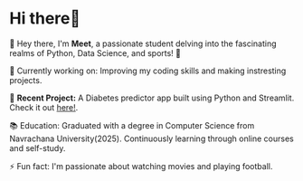 # **Hi there**👋
🌟 Hey there, I'm **Meet**, a passionate student delving into the fascinating realms of Python, Data Science, and sports! 🚀

🔭 Currently working on: Improving my coding skills and making instresting projects.

📑 **Recent Project:** A Diabetes predictor app built using Python and Streamlit. Check it out [here!](https://github.com/MeetShah9/Diabetes_predictor).

📚 Education: Graduated with a degree in Computer Science from Navrachana University(2025). Continuously learning through online courses and self-study.

⚡ Fun fact: I'm passionate about watching movies and playing football.
